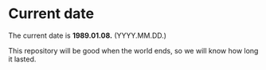 # Current date

The current date is **1989.01.08.** (YYYY.MM.DD.)

This repository will be good when the world ends, so we will know how long it lasted.